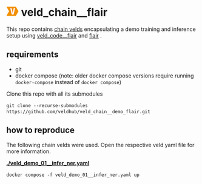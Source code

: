 # ![veld chain](https://raw.githubusercontent.com/veldhub/.github/refs/heads/main/images/symbol_V_letter.png) veld_chain__flair

This repo contains [chain velds](https://zenodo.org/records/13322913) encapsulating a demo training
and inference setup using [veld_code__flair](https://github.com/veldhub/veld_code__flair) and 
[flair](https://github.com/flairnlp/flair) .

## requirements

- git
- docker compose (note: older docker compose versions require running `docker-compose` instead of 
  `docker compose`)

Clone this repo with all its submodules
```
git clone --recurse-submodules https://github.com/veldhub/veld_chain__demo_flair.git
```

## how to reproduce

The following chain velds were used. Open the respective veld yaml file for more information.

**[./veld_demo_01__infer_ner.yaml](./veld_demo_01__infer_ner.yaml)** 

```
docker compose -f veld_demo_01__infer_ner.yaml up
```

